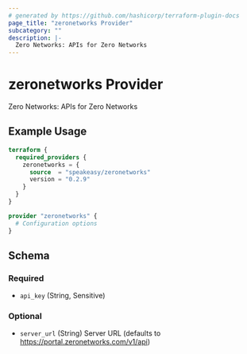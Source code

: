 ```yaml
---
# generated by https://github.com/hashicorp/terraform-plugin-docs
page_title: "zeronetworks Provider"
subcategory: ""
description: |-
  Zero Networks: APIs for Zero Networks
---
```


# zeronetworks Provider

Zero Networks: APIs for Zero Networks

## Example Usage

```terraform
terraform {
  required_providers {
    zeronetworks = {
      source  = "speakeasy/zeronetworks"
      version = "0.2.9"
    }
  }
}

provider "zeronetworks" {
  # Configuration options
}
```

<!-- schema generated by tfplugindocs -->
## Schema

### Required

- `api_key` (String, Sensitive)

### Optional

- `server_url` (String) Server URL (defaults to https://portal.zeronetworks.com/v1/api)

